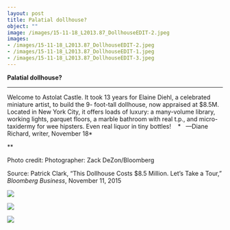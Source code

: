 ```yaml
---
layout: post
title: Palatial dollhouse?
object: ""
image: /images/15-11-18_L2013.87_DollhouseEDIT-2.jpeg
images:
- /images/15-11-18_L2013.87_DollhouseEDIT-2.jpeg
- /images/15-11-18_L2013.87_DollhouseEDIT-1.jpeg
- /images/15-11-18_L2013.87_DollhouseEDIT-3.jpeg
---
```

**Palatial dollhouse?**

****

Welcome to Astolat Castle. It took 13 years for Elaine Diehl, a celebrated miniature artist, to build the 9- foot-tall dollhouse, now appraised at \$8.5M. Located in New York City, it offers loads of luxury: a many-volume library, working lights, parquet floors, a marble bathroom with real t.p., and micro-taxidermy for wee hipsters. Even real liquor in tiny bottles!    *
   —Diane Richard, writer, November 18*

**

Photo credit: Photographer: Zack DeZon/Bloomberg

Source: Patrick Clark, “This Dollhouse Costs \$8.5 Million. Let’s Take a Tour,” *Bloomberg Business*, November 11, 2015

![]({{siteurl.base}}/images/15-11-18_L2013.87_DollhouseEDIT-2.jpeg)

![]({{siteurl.base}}/images/15-11-18_L2013.87_DollhouseEDIT-1.jpeg)

![]({{siteurl.base}}/images/15-11-18_L2013.87_DollhouseEDIT-3.jpeg)
